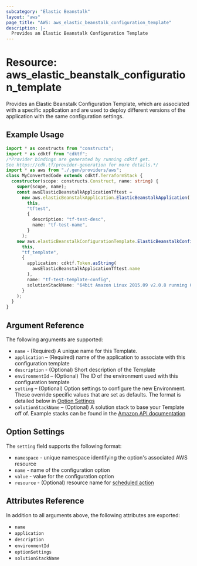 ```yaml
---
subcategory: "Elastic Beanstalk"
layout: "aws"
page_title: "AWS: aws_elastic_beanstalk_configuration_template"
description: |-
  Provides an Elastic Beanstalk Configuration Template
---
```


# Resource: aws_elastic_beanstalk_configuration_template

Provides an Elastic Beanstalk Configuration Template, which are associated with
a specific application and are used to deploy different versions of the
application with the same configuration settings.

## Example Usage

```typescript
import * as constructs from "constructs";
import * as cdktf from "cdktf";
/*Provider bindings are generated by running cdktf get.
See https://cdk.tf/provider-generation for more details.*/
import * as aws from "./.gen/providers/aws";
class MyConvertedCode extends cdktf.TerraformStack {
  constructor(scope: constructs.Construct, name: string) {
    super(scope, name);
    const awsElasticBeanstalkApplicationTftest =
      new aws.elasticBeanstalkApplication.ElasticBeanstalkApplication(
        this,
        "tftest",
        {
          description: "tf-test-desc",
          name: "tf-test-name",
        }
      );
    new aws.elasticBeanstalkConfigurationTemplate.ElasticBeanstalkConfigurationTemplate(
      this,
      "tf_template",
      {
        application: cdktf.Token.asString(
          awsElasticBeanstalkApplicationTftest.name
        ),
        name: "tf-test-template-config",
        solutionStackName: "64bit Amazon Linux 2015.09 v2.0.8 running Go 1.4",
      }
    );
  }
}

```

## Argument Reference

The following arguments are supported:

* `name` - (Required) A unique name for this Template.
* `application` – (Required) name of the application to associate with this configuration template
* `description` - (Optional) Short description of the Template
* `environmentId` – (Optional) The ID of the environment used with this configuration template
* `setting` – (Optional) Option settings to configure the new Environment. These
  override specific values that are set as defaults. The format is detailed
  below in [Option Settings](#option-settings)
* `solutionStackName` – (Optional) A solution stack to base your Template
off of. Example stacks can be found in the [Amazon API documentation][1]

## Option Settings

The `setting` field supports the following format:

* `namespace` - unique namespace identifying the option's associated AWS resource
* `name` - name of the configuration option
* `value` - value for the configuration option
* `resource` - (Optional) resource name for [scheduled action](https://docs.aws.amazon.com/elasticbeanstalk/latest/dg/command-options-general.html#command-options-general-autoscalingscheduledaction)

## Attributes Reference

In addition to all arguments above, the following attributes are exported:

* `name`
* `application`
* `description`
* `environmentId`
* `optionSettings`
* `solutionStackName`

[1]: https://docs.aws.amazon.com/elasticbeanstalk/latest/dg/concepts.platforms.html

<!-- cache-key: cdktf-0.17.0-pre.15 input-9753d5c44110acd78d65b6914ed7c401454f78530c1dc4788c5f70a6cb2411b9 -->